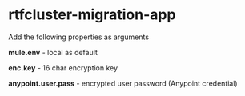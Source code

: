 # rtfcluster-migration-app

Add the following properties as arguments

**mule.env** - local as default

**enc.key** - 16 char encryption key

**anypoint.user.pass** - encrypted user password (Anypoint credential)
